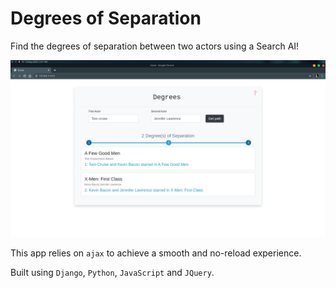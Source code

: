 # Degrees of Separation

Find the degrees of separation between two actors using a Search AI!

![App Preview](preview1.png)

This app relies on `ajax` to achieve a smooth and no-reload experience.

Built using `Django`, `Python`, `JavaScript` and `JQuery`.